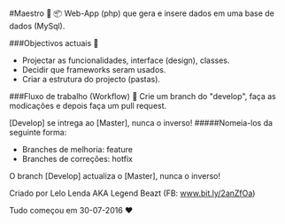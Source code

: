 #Maestro :rocket: :package:
Web-App (php) que gera e insere dados em uma base de dados (MySql).

###Objectivos actuais :rocket:
- Projectar as funcionalidades, interface (design), classes.
- Decidir que frameworks seram usados.
- Criar a estrutura do projecto (pastas).

###Fluxo de trabalho (Workflow) :apple:
Crie um branch do "develop", faça as modicações e depois faça um pull request.

[Develop] se intrega ao [Master], nunca o inverso!
#####Nomeia-los da seguinte forma:
- Branches de melhoria: feature
- Branches de correções: hotfix

O branch [Develop] actualiza o [Master], nunca o inverso!


Criado por Lelo Lenda AKA Legend Beazt (FB: www.bit.ly/2anZfOa)

Tudo começou em 30-07-2016 :heart: